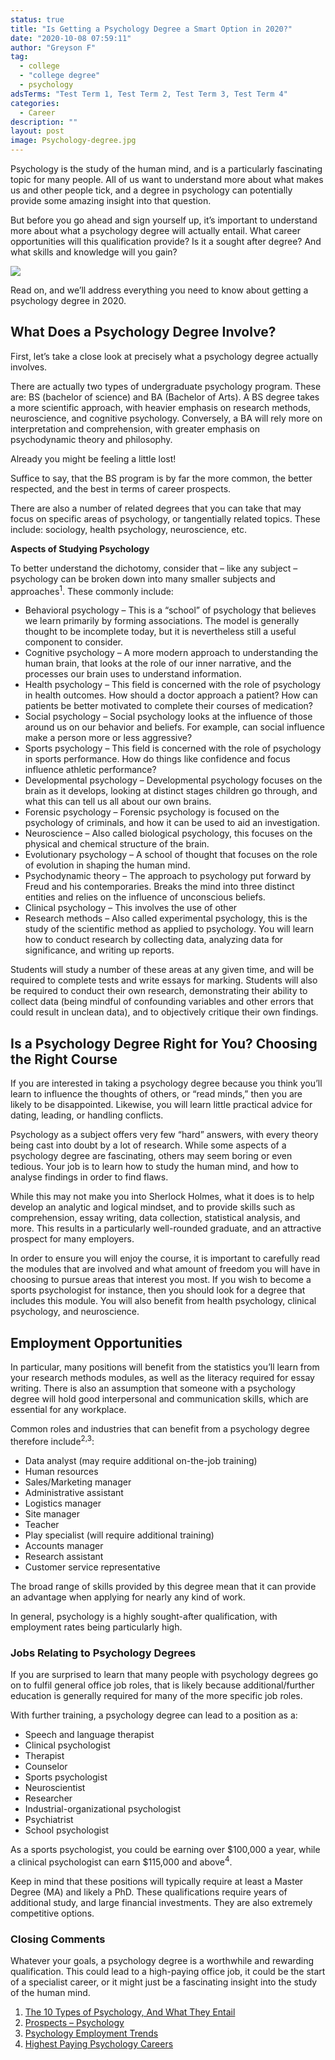 ```yaml
---
status: true
title: "Is Getting a Psychology Degree a Smart Option in 2020?"
date: "2020-10-08 07:59:11"
author: "Greyson F"
tag:
  - college
  - "college degree"
  - psychology
adsTerms: "Test Term 1, Test Term 2, Test Term 3, Test Term 4"
categories:
  - Career
description: ""
layout: post
image: Psychology-degree.jpg
---
```


Psychology is the study of the human mind, and is a particularly fascinating topic for many people. All of us want to understand more about what makes us and other people tick, and a degree in psychology can potentially provide some amazing insight into that question.

But before you go ahead and sign yourself up, it’s important to understand more about what a psychology degree will actually entail. What career opportunities will this qualification provide? Is it a sought after degree? And what skills and knowledge will you gain?

![](/posts/Psychology-degree.jpg)

Read on, and we’ll address everything you need to know about getting a psychology degree in 2020.

## What Does a Psychology Degree Involve?

First, let’s take a close look at precisely what a psychology degree actually involves.

There are actually two types of undergraduate psychology program. These are: BS (bachelor of science) and BA (Bachelor of Arts). A BS degree takes a more scientific approach, with heavier emphasis on research methods, neuroscience, and cognitive psychology. Conversely, a BA will rely more on interpretation and comprehension, with greater emphasis on psychodynamic theory and philosophy.

Already you might be feeling a little lost!

Suffice to say, that the BS program is by far the more common, the better respected, and the best in terms of career prospects.

There are also a number of related degrees that you can take that may focus on specific areas of psychology, or tangentially related topics. These include: sociology, health psychology, neuroscience, etc.

**Aspects of Studying Psychology**

To better understand the dichotomy, consider that – like any subject – psychology can be broken down into many smaller subjects and approaches<sup>1</sup>. These commonly include:

- Behavioral psychology – This is a “school” of psychology that believes we learn primarily by forming associations. The model is generally thought to be incomplete today, but it is nevertheless still a useful component to consider.
- Cognitive psychology – A more modern approach to understanding the human brain, that looks at the role of our inner narrative, and the processes our brain uses to understand information.
- Health psychology – This field is concerned with the role of psychology in health outcomes. How should a doctor approach a patient? How can patients be better motivated to complete their courses of medication?
- Social psychology – Social psychology looks at the influence of those around us on our behavior and beliefs. For example, can social influence make a person more or less aggressive?
- Sports psychology – This field is concerned with the role of psychology in sports performance. How do things like confidence and focus influence athletic performance?
- Developmental psychology – Developmental psychology focuses on the brain as it develops, looking at distinct stages children go through, and what this can tell us all about our own brains.
- Forensic psychology – Forensic psychology is focused on the psychology of criminals, and how it can be used to aid an investigation.
- Neuroscience – Also called biological psychology, this focuses on the physical and chemical structure of the brain.
- Evolutionary psychology – A school of thought that focuses on the role of evolution in shaping the human mind.
- Psychodynamic theory – The approach to psychology put forward by Freud and his contemporaries. Breaks the mind into three distinct entities and relies on the influence of unconscious beliefs.
- Clinical psychology – This involves the use of other
- Research methods – Also called experimental psychology, this is the study of the scientific method as applied to psychology. You will learn how to conduct research by collecting data, analyzing data for significance, and writing up reports.

Students will study a number of these areas at any given time, and will be required to complete tests and write essays for marking. Students will also be required to conduct their own research, demonstrating their ability to collect data (being mindful of confounding variables and other errors that could result in unclean data), and to objectively critique their own findings.

## Is a Psychology Degree Right for You? Choosing the Right Course

If you are interested in taking a psychology degree because you think you’ll learn to influence the thoughts of others, or “read minds,” then you are likely to be disappointed. Likewise, you will learn little practical advice for dating, leading, or handling conflicts.

Psychology as a subject offers very few “hard” answers, with every theory being cast into doubt by a lot of research. While some aspects of a psychology degree are fascinating, others may seem boring or even tedious. Your job is to learn how to study the human mind, and how to analyse findings in order to find flaws.

While this may not make you into Sherlock Holmes, what it does is to help develop an analytic and logical mindset, and to provide skills such as comprehension, essay writing, data collection, statistical analysis, and more. This results in a particularly well-rounded graduate, and an attractive prospect for many employers.

In order to ensure you will enjoy the course, it is important to carefully read the modules that are involved and what amount of freedom you will have in choosing to pursue areas that interest you most. If you wish to become a sports psychologist for instance, then you should look for a degree that includes this module. You will also benefit from health psychology, clinical psychology, and neuroscience.

## Employment Opportunities

In particular, many positions will benefit from the statistics you’ll learn from your research methods modules, as well as the literacy required for essay writing. There is also an assumption that someone with a psychology degree will hold good interpersonal and communication skills, which are essential for any workplace.

Common roles and industries that can benefit from a psychology degree therefore include<sup>2,3</sup>:

- Data analyst (may require additional on-the-job training)
- Human resources
- Sales/Marketing manager
- Administrative assistant
- Logistics manager
- Site manager
- Teacher
- Play specialist (will require additional training)
- Accounts manager
- Research assistant
- Customer service representative

The broad range of skills provided by this degree mean that it can provide an advantage when applying for nearly any kind of work.

In general, psychology is a highly sought-after qualification, with employment rates being particularly high.

### Jobs Relating to Psychology Degrees

If you are surprised to learn that many people with psychology degrees go on to fulfil general office job roles, that is likely because additional/further education is generally required for many of the more specific job roles.

With further training, a psychology degree can lead to a position as a:

- Speech and language therapist
- Clinical psychologist
- Therapist
- Counselor
- Sports psychologist
- Neuroscientist
- Researcher
- Industrial-organizational psychologist
- Psychiatrist
- School psychologist

As a sports psychologist, you could be earning over $100,000 a year, while a clinical psychologist can earn $115,000 and above<sup>4</sup>.

Keep in mind that these positions will typically require at least a Master Degree (MA) and likely a PhD. These qualifications require years of additional study, and large financial investments. They are also extremely competitive options.

### Closing Comments

Whatever your goals, a psychology degree is a worthwhile and rewarding qualification. This could lead to a high-paying office job, it could be the start of a specialist career, or it might just be a fascinating insight into the study of the human mind.

1. [The 10 Types of Psychology, And What They Entail](https://www.sacap.edu.za/blog/psychology/types-of-psychology/)
2. [Prospects – Psychology](https://www.prospects.ac.uk/careers-advice/what-can-i-do-with-my-degree/psychology)
3. [Psychology Employment Trends](https://www.verywellmind.com/psychology-employment-trends-2794951)
4. [Highest Paying Psychology Careers](https://www.careerprofiles.info/highest-paying-psychology-careers.html)
